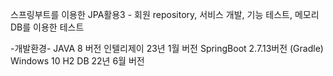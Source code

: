 스프링부트를 이용한 JPA활용3 - 회원 repository, 서비스 개발, 기능 테스트, 메모리 DB를 이용한 테스트

-개발환경-
JAVA 8 버전
인텔리제이 23년 1월 버전
SpringBoot 2.7.13버전 (Gradle)
Windows 10
H2 DB 22년 6월 버전
